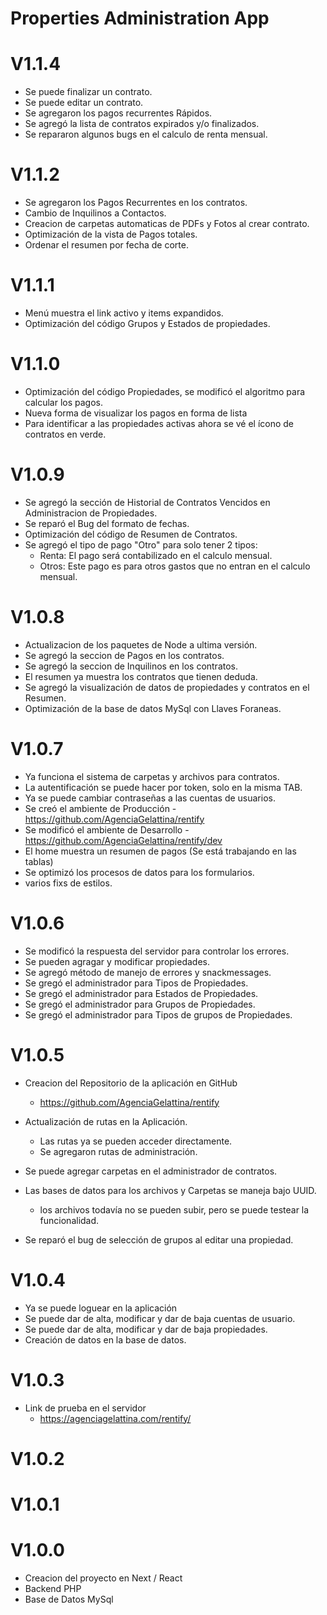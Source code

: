 # Properties Administration App

# V1.1.4
- Se puede finalizar un contrato.
- Se puede editar un contrato.
- Se agregaron los pagos recurrentes Rápidos.
- Se agregó la lista de contratos expirados y/o finalizados.
- Se repararon algunos bugs en el calculo de renta mensual.

# V1.1.2
- Se agregaron los Pagos Recurrentes en los contratos.
- Cambio de Inquilinos a Contactos.
- Creacion de carpetas automaticas de PDFs y Fotos al crear contrato.
- Optimización de la vista de Pagos totales.
- Ordenar el resumen por fecha de corte.

# V1.1.1
- Menú muestra el link activo y items expandidos.
- Optimización del código Grupos y Estados de propiedades.

# V1.1.0
- Optimización del código Propiedades, se modificó el algoritmo para calcular los pagos.
- Nueva forma de visualizar los pagos en forma de lista
- Para identificar a las propiedades activas ahora se vé el ícono de contratos en verde.

# V1.0.9
- Se agregó la sección de Historial de Contratos Vencidos en Administracion de Propiedades.
- Se reparó el Bug del formato de fechas.
- Optimización del código de Resumen de Contratos.
- Se agregó el tipo de pago "Otro" para solo tener 2 tipos:
    - Renta: El pago será contabilizado en el calculo mensual.
    - Otros: Este pago es para otros gastos que no entran en el calculo mensual.

# V1.0.8
- Actualizacion de los paquetes de Node a ultima versión.
- Se agregó la seccion de Pagos en los contratos.
- Se agregó la seccion de Inquilinos en los contratos.
- El resumen ya muestra los contratos que tienen deduda.
- Se agregó la visualización de datos de propiedades y contratos en el Resumen.
- Optimización de la base de datos MySql con Llaves Foraneas.

# V1.0.7
- Ya funciona el sistema de carpetas y archivos para contratos.
- La autentificación se puede hacer por token, solo en la misma TAB.
- Ya se puede cambiar contraseñas a las cuentas de usuarios.
- Se creó el ambiente de Producción - https://github.com/AgenciaGelattina/rentify
- Se modificó el ambiente de Desarrollo - https://github.com/AgenciaGelattina/rentify/dev
- El home muestra un resumen de pagos (Se está trabajando en las tablas)
- Se optimizó los procesos de datos para los formularios.
- varios fixs de estilos.

# V1.0.6
- Se modificó la respuesta del servidor para controlar los errores.
- Se pueden agragar y modificar propiedades.
- Se agregó método de manejo de errores y snackmessages.
- Se gregó el administrador para Tipos de Propiedades.
- Se gregó el administrador para Estados de Propiedades.
- Se gregó el administrador para Grupos de Propiedades.
- Se gregó el administrador para Tipos de grupos de Propiedades.

# V1.0.5
- Creacion del Repositorio de la aplicación en GitHub
    - https://github.com/AgenciaGelattina/rentify

- Actualización de rutas en la Aplicación.
    - Las rutas ya se pueden acceder directamente.
    - Se agregaron rutas de administración.

- Se puede agregar carpetas en el administrador de contratos.
- Las bases de datos para los archivos y Carpetas se maneja bajo UUID.
    - los archivos todavía no se pueden subir, pero se puede testear la funcionalidad.

- Se reparó el bug de selección de grupos al editar una propiedad.

# V1.0.4
- Ya se puede loguear en la aplicación
- Se puede dar de alta, modificar y dar de baja cuentas de usuario.
- Se puede dar de alta, modificar y dar de baja propiedades.
- Creación de datos en la base de datos.

# V1.0.3
- Link de prueba en el servidor 
   - https://agenciagelattina.com/rentify/

# V1.0.2
# V1.0.1
# V1.0.0
 - Creacion del proyecto en Next / React
 - Backend PHP
 - Base de Datos MySql